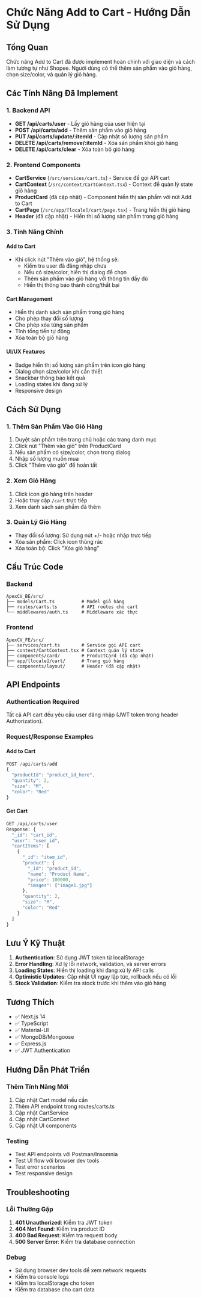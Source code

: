 # Chức Năng Add to Cart - Hướng Dẫn Sử Dụng

## Tổng Quan

Chức năng Add to Cart đã được implement hoàn chỉnh với giao diện và cách làm tương tự như Shopee. Người dùng có thể thêm sản phẩm vào giỏ hàng, chọn size/color, và quản lý giỏ hàng.

## Các Tính Năng Đã Implement

### 1. Backend API

- **GET /api/carts/user** - Lấy giỏ hàng của user hiện tại
- **POST /api/carts/add** - Thêm sản phẩm vào giỏ hàng
- **PUT /api/carts/update/:itemId** - Cập nhật số lượng sản phẩm
- **DELETE /api/carts/remove/:itemId** - Xóa sản phẩm khỏi giỏ hàng
- **DELETE /api/carts/clear** - Xóa toàn bộ giỏ hàng

### 2. Frontend Components

- **CartService** (`/src/services/cart.ts`) - Service để gọi API cart
- **CartContext** (`/src/context/CartContext.tsx`) - Context để quản lý state giỏ hàng
- **ProductCard** (đã cập nhật) - Component hiển thị sản phẩm với nút Add to Cart
- **CartPage** (`/src/app/[locale]/cart/page.tsx`) - Trang hiển thị giỏ hàng
- **Header** (đã cập nhật) - Hiển thị số lượng sản phẩm trong giỏ hàng

### 3. Tính Năng Chính

#### Add to Cart

- Khi click nút "Thêm vào giỏ", hệ thống sẽ:
  - Kiểm tra user đã đăng nhập chưa
  - Nếu có size/color, hiển thị dialog để chọn
  - Thêm sản phẩm vào giỏ hàng với thông tin đầy đủ
  - Hiển thị thông báo thành công/thất bại

#### Cart Management

- Hiển thị danh sách sản phẩm trong giỏ hàng
- Cho phép thay đổi số lượng
- Cho phép xóa từng sản phẩm
- Tính tổng tiền tự động
- Xóa toàn bộ giỏ hàng

#### UI/UX Features

- Badge hiển thị số lượng sản phẩm trên icon giỏ hàng
- Dialog chọn size/color khi cần thiết
- Snackbar thông báo kết quả
- Loading states khi đang xử lý
- Responsive design

## Cách Sử Dụng

### 1. Thêm Sản Phẩm Vào Giỏ Hàng

1. Duyệt sản phẩm trên trang chủ hoặc các trang danh mục
2. Click nút "Thêm vào giỏ" trên ProductCard
3. Nếu sản phẩm có size/color, chọn trong dialog
4. Nhập số lượng muốn mua
5. Click "Thêm vào giỏ" để hoàn tất

### 2. Xem Giỏ Hàng

1. Click icon giỏ hàng trên header
2. Hoặc truy cập `/cart` trực tiếp
3. Xem danh sách sản phẩm đã thêm

### 3. Quản Lý Giỏ Hàng

- Thay đổi số lượng: Sử dụng nút +/- hoặc nhập trực tiếp
- Xóa sản phẩm: Click icon thùng rác
- Xóa toàn bộ: Click "Xóa giỏ hàng"

## Cấu Trúc Code

### Backend

```
ApexCV_BE/src/
├── models/Cart.ts          # Model giỏ hàng
├── routes/carts.ts         # API routes cho cart
└── middlewares/auth.ts     # Middleware xác thực
```

### Frontend

```
ApexCV_FE/src/
├── services/cart.ts        # Service gọi API cart
├── context/CartContext.tsx # Context quản lý state
├── components/card/        # ProductCard (đã cập nhật)
├── app/[locale]/cart/      # Trang giỏ hàng
└── components/layout/      # Header (đã cập nhật)
```

## API Endpoints

### Authentication Required

Tất cả API cart đều yêu cầu user đăng nhập (JWT token trong header Authorization).

### Request/Response Examples

#### Add to Cart

```javascript
POST /api/carts/add
{
  "productId": "product_id_here",
  "quantity": 2,
  "size": "M",
  "color": "Red"
}
```

#### Get Cart

```javascript
GET /api/carts/user
Response: {
  "_id": "cart_id",
  "user": "user_id",
  "cartItems": [
    {
      "_id": "item_id",
      "product": {
        "_id": "product_id",
        "name": "Product Name",
        "price": 100000,
        "images": ["image1.jpg"]
      },
      "quantity": 2,
      "size": "M",
      "color": "Red"
    }
  ]
}
```

## Lưu Ý Kỹ Thuật

1. **Authentication**: Sử dụng JWT token từ localStorage
2. **Error Handling**: Xử lý lỗi network, validation, và server errors
3. **Loading States**: Hiển thị loading khi đang xử lý API calls
4. **Optimistic Updates**: Cập nhật UI ngay lập tức, rollback nếu có lỗi
5. **Stock Validation**: Kiểm tra stock trước khi thêm vào giỏ hàng

## Tương Thích

- ✅ Next.js 14
- ✅ TypeScript
- ✅ Material-UI
- ✅ MongoDB/Mongoose
- ✅ Express.js
- ✅ JWT Authentication

## Hướng Dẫn Phát Triển

### Thêm Tính Năng Mới

1. Cập nhật Cart model nếu cần
2. Thêm API endpoint trong routes/carts.ts
3. Cập nhật CartService
4. Cập nhật CartContext
5. Cập nhật UI components

### Testing

- Test API endpoints với Postman/Insomnia
- Test UI flow với browser dev tools
- Test error scenarios
- Test responsive design

## Troubleshooting

### Lỗi Thường Gặp

1. **401 Unauthorized**: Kiểm tra JWT token
2. **404 Not Found**: Kiểm tra product ID
3. **400 Bad Request**: Kiểm tra request body
4. **500 Server Error**: Kiểm tra database connection

### Debug

- Sử dụng browser dev tools để xem network requests
- Kiểm tra console logs
- Kiểm tra localStorage cho token
- Kiểm tra database cho cart data
